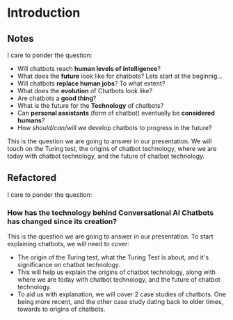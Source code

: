# Introduction

## Notes

I care to ponder the question:

* Will chatbots reach **human levels of intelligence**?
* What does the **future** look like for chatbots? Lets start at the beginnig...
* Will chatbots **replace human jobs**? To what extent?
* What does the **evolution** of Chatbots look like?
* Are chatbots a **good thing**?
* What is the future for the **Technology** of chatbots?
* Can **personal assistants** \(form of chatbot\) eventually be **considered humans**?
* How _should/can/will_ we develop chatbots to progress in the future?

This is the question we are going to answer in our presentation. We will touch on the Turing test, the origins of chatbot technology, where we are today with chatbot technology, and the future of chatbot technology.

## Refactored

I care to ponder the question:

### **How has the technology behind Conversational AI Chatbots has changed since its creation?**

This is the question we are going to answer in our presentation. To start explaining chatbots, we will need to cover:

* The origin of the Turing test, what the Turing Test is about, and it's significance on chatbot technology. 
* This will help us explain the origins of chatbot technology, along with where we are today with chatbot technology, and the future of chatbot technology.
* To aid us with explanation, we will cover 2 case studies of chatbots. One being more recent, and the other case study dating back to older times, towards to origins of chatbots.



